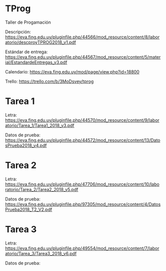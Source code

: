 # TProg
Taller de Progamación

Descripción: https://eva.fing.edu.uy/pluginfile.php/44566/mod_resource/content/8/laboratorio/descproyTPROG2018_v1.pdf

Estándar de entrega: https://eva.fing.edu.uy/pluginfile.php/44567/mod_resource/content/5/material/EstandardeEntregas_v3.pdf

Calendario: https://eva.fing.edu.uy/mod/page/view.php?id=18800

Trello: https://trello.com/b/3MoDsvey/tprog

# Tarea 1

Letra: https://eva.fing.edu.uy/pluginfile.php/44570/mod_resource/content/9/laboratorio/Tarea_1/Tarea1_2018_v3.pdf

Datos de prueba: https://eva.fing.edu.uy/pluginfile.php/44572/mod_resource/content/13/DatosPrueba2018_v4.pdf

# Tarea 2

Letra: https://eva.fing.edu.uy/pluginfile.php/47706/mod_resource/content/10/laboratorio/Tarea_2/Tarea2_2018_v5.pdf

Datos de prueba: https://eva.fing.edu.uy/pluginfile.php/97305/mod_resource/content/4/DatosPrueba2018_T2_V2.pdf

# Tarea 3

Letra: https://eva.fing.edu.uy/pluginfile.php/49554/mod_resource/content/7/laboratorio/Tarea_3/Tarea3_2018_v6.pdf

Datos de prueba: 
